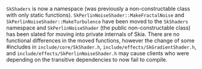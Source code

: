 `SkShaders` is now a namespace (was previously a non-constructable class with only static
functions). `SkPerlinNoiseShader::MakeFractalNoise` and `SkPerlinNoiseShader::MakeTurbulence` have
been moved to the `SkShaders` namespace and `SkPerlinNoiseShader` (the public non-constructable
class) has been slated for moving into private internals of Skia.
There are no functional differences in the moved functions, however the change of some #includes
in `include/core/SkShader.h`, `include/effects/SkGradientShader.h`, and
`include/effects/SkPerlinNoiseShader.h` may cause clients who were depending on the transitive
dependencies to now fail to compile.